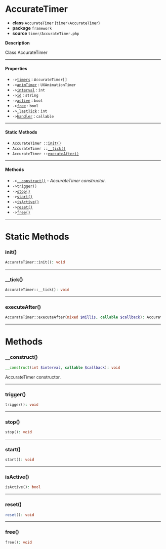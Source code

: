 # AccurateTimer

- **class** `AccurateTimer` (`timer\AccurateTimer`)
- **package** `framework`
- **source** `timer/AccurateTimer.php`

**Description**

Class AccurateTimer

---

#### Properties

- `->`[`timers`](#prop-timers) : `AccurateTimer[]`
- `->`[`animTimer`](#prop-animtimer) : `UXAnimationTimer`
- `->`[`interval`](#prop-interval) : `int`
- `->`[`id`](#prop-id) : `string`
- `->`[`active`](#prop-active) : `bool`
- `->`[`free`](#prop-free) : `bool`
- `->`[`_lastTick`](#prop-_lasttick) : `int`
- `->`[`handler`](#prop-handler) : `callable`

---

#### Static Methods

- `AccurateTimer ::`[`init()`](#method-init)
- `AccurateTimer ::`[`__tick()`](#method-__tick)
- `AccurateTimer ::`[`executeAfter()`](#method-executeafter)

---

#### Methods

- `->`[`__construct()`](#method-__construct) - _AccurateTimer constructor._
- `->`[`trigger()`](#method-trigger)
- `->`[`stop()`](#method-stop)
- `->`[`start()`](#method-start)
- `->`[`isActive()`](#method-isactive)
- `->`[`reset()`](#method-reset)
- `->`[`free()`](#method-free)

---
# Static Methods

<a name="method-init"></a>

### init()
```php
AccurateTimer::init(): void
```

---

<a name="method-__tick"></a>

### __tick()
```php
AccurateTimer::__tick(): void
```

---

<a name="method-executeafter"></a>

### executeAfter()
```php
AccurateTimer::executeAfter(mixed $millis, callable $callback): AccurateTimer
```

---
# Methods

<a name="method-__construct"></a>

### __construct()
```php
__construct(int $interval, callable $callback): void
```
AccurateTimer constructor.

---

<a name="method-trigger"></a>

### trigger()
```php
trigger(): void
```

---

<a name="method-stop"></a>

### stop()
```php
stop(): void
```

---

<a name="method-start"></a>

### start()
```php
start(): void
```

---

<a name="method-isactive"></a>

### isActive()
```php
isActive(): bool
```

---

<a name="method-reset"></a>

### reset()
```php
reset(): void
```

---

<a name="method-free"></a>

### free()
```php
free(): void
```